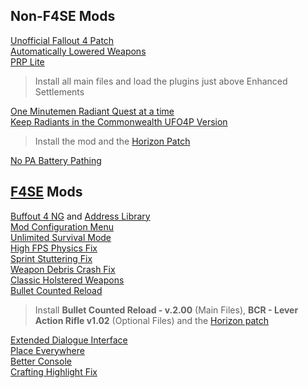 ## Non-F4SE Mods
[Unofficial Fallout 4 Patch](https://www.nexusmods.com/fallout4/mods/4598)\
[Automatically Lowered Weapons](https://www.nexusmods.com/fallout4/mods/20093)\
[PRP Lite](https://www.nexusmods.com/fallout4/mods/64405)
>Install all main files and load the plugins just above Enhanced Settlements

[One Minutemen Radiant Quest at a time](https://www.nexusmods.com/fallout4/mods/22296)\
[Keep Radiants in the Commonwealth UFO4P Version](https://www.nexusmods.com/fallout4/mods/56089)
>Install the mod and the [Horizon Patch](https://www.nexusmods.com/fallout4/mods/69033)

[No PA Battery Pathing](https://www.nexusmods.com/fallout4/mods/33080)

## [F4SE](https://www.nexusmods.com/fallout4/mods/42147) Mods
[Buffout 4 NG](https://www.nexusmods.com/fallout4/mods/64880) and [Address Library](https://www.nexusmods.com/fallout4/mods/47327)\
[Mod Configuration Menu](https://www.nexusmods.com/fallout4/mods/21497)\
[Unlimited Survival Mode](https://www.nexusmods.com/fallout4/mods/26163)\
[High FPS Physics Fix](https://www.nexusmods.com/fallout4/mods/44798)\
[Sprint Stuttering Fix](https://www.nexusmods.com/fallout4/mods/47760)\
[Weapon Debris Crash Fix](https://www.nexusmods.com/fallout4/mods/48078)\
[Classic Holstered Weapons](https://www.nexusmods.com/fallout4/mods/46101)\
[Bullet Counted Reload](https://www.nexusmods.com/fallout4/mods/41178)
>Install **Bullet Counted Reload - v.2.00** (Main Files), **BCR - Lever Action Rifle v1.02** (Optional Files) and the [Horizon patch](https://www.nexusmods.com/fallout4/mods/45120)

[Extended Dialogue Interface](https://www.nexusmods.com/fallout4/mods/27216)\
[Place Everywhere](https://www.nexusmods.com/fallout4/mods/9424)\
[Better Console](https://www.nexusmods.com/fallout4/mods/26582)\
[Crafting Highlight Fix](https://www.nexusmods.com/fallout4/mods/27479)